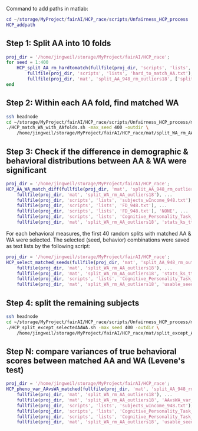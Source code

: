 
Command to add paths in matlab:

```matlab
cd ~/storage/MyProject/fairAI/HCP_race/scripts/Unfairness_HCP_process
HCP_addpath
```

## Step 1: Split AA into 10 folds

```matlab
proj_dir = '/home/jingweil/storage/MyProject/fairAI/HCP_race';
for seed = 1:400
    HCP_split_AA_rm_hardtomatch(fullfile(proj_dir, 'scripts', 'lists', 'subjects_wIncome_948.txt'), ...
        fullfile(proj_dir, 'scripts', 'lists', 'hard_to_match_AA.txt'), 10, seed, ...
        fullfile(proj_dir, 'mat', 'split_AA_948_rm_outliers18', ['split_seed' num2str(seed) '.mat']));
end
```

## Step 2: Within each AA fold, find matched WA

```bash
ssh headnode
cd ~/storage/MyProject/fairAI/HCP_race/scripts/Unfairness_HCP_process/match_split
./HCP_match_WA_with_AAfolds.sh -max_seed 400 -outdir \
    /home/jingweil/storage/MyProject/fairAI/HCP_race/mat/split_WA_rm_AA_outliers18
```

## Step 3: Check if the difference in demographic & behavioral distributions between AA & WA were significant

```matlab
proj_dir = '/home/jingweil/storage/MyProject/fairAI/HCP_race';
HCP_AA_WA_match_diff(fullfile(proj_dir, 'mat', 'split_AA_948_rm_outliers18'), ...
    fullfile(proj_dir, 'mat', 'split_WA_rm_AA_outliers18'), ...
    fullfile(proj_dir, 'scripts', 'lists', 'subjects_wIncome_948.txt'), ...
    fullfile(proj_dir, 'scripts', 'lists', 'FD_948.txt'), ...
    fullfile(proj_dir, 'scripts', 'lists', 'FD_948.txt'), 'NONE', ...
    fullfile(proj_dir, 'scripts', 'lists', 'Cognitive_Personality_Task_Social_Emotion_58.txt'), 400, ...
    fullfile(proj_dir, 'mat', 'split_WA_rm_AA_outliers18', 'stats_ks_tt.mat'))
```

For each behavioral measures, the first 40 random splits with matched AA & WA were selected. The selected (seed, behavior) combinations were saved as text lists by the following script:

```matlab
proj_dir = '/home/jingweil/storage/MyProject/fairAI/HCP_race';
HCP_select_matched_seeds(fullfile(proj_dir, 'mat', 'split_AA_948_rm_outliers18'), ...
    fullfile(proj_dir, 'mat', 'split_WA_rm_AA_outliers18'), ...
    fullfile(proj_dir, 'mat', 'split_WA_rm_AA_outliers18', 'stats_ks_tt.mat'), 400, ...
    fullfile(proj_dir, 'scripts', 'lists', 'Cognitive_Personality_Task_Social_Emotion_58.txt'), ...
    fullfile(proj_dir, 'mat', 'split_WA_rm_AA_outliers18', 'usable_seeds');
```

## Step 4: split the remaining subjects

```bash
ssh headnode
cd ~/storage/MyProject/fairAI/HCP_race/scripts/Unfairness_HCP_process/match_split
./HCP_split_except_selectedAAWA.sh -max_seed 400 -outdir \
    /home/jingweil/storage/MyProject/fairAI/HCP_race/mat/split_except_AA_WA_rm_AA_outliers18
```


## Step N: compare variances of true behavioral scores between matched AA and WA (Levene's test)

```matlab
proj_dir = '/home/jingweil/storage/MyProject/fairAI/HCP_race';
HCP_pheno_var_AAvsWA_matched(fullfile(proj_dir, 'mat', 'split_AA_948_rm_outliers18'), ...
    fullfile(proj_dir, 'mat', 'split_WA_rm_AA_outliers18'), ...
    fullfile(proj_dir, 'mat', 'split_WA_rm_AA_outliers18', 'AAvsWA_var_Levene.mat'), ...
    fullfile(proj_dir, 'scripts', 'lists', 'subjects_wIncome_948.txt'), ...
    fullfile(proj_dir, 'scripts', 'lists', 'Cognitive_Personality_Task_Social_Emotion_51_matched.txt'), ...
    fullfile(proj_dir, 'scripts', 'lists', 'Cognitive_Personality_Task_Social_Emotion_58.txt'), 400, ...
    fullfile(proj_dir, 'mat', 'split_WA_rm_AA_outliers18', 'usable_seeds'))
```

